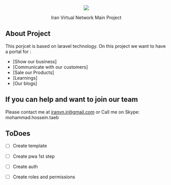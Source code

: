 <p align="center"><img src="https://iranvn.ir/pwa/apple-icon.png"></p>

<p align="center">
Iran Virtual Network Main Project
</p>

## About Project

This porjcet is based on laravel technology. On this project we want to have a portal for :

<!-- - [Simple, fast routing engine](https://laravel.com/docs/routing). -->
- [Show our business]
- [Communicate with our customers]
- [Sale our Products]
- [Learnings]
- [Our blogs]




## If you can help and want to join our team 

Please contact me at  [iranvn.ir@gmail.com](iranvn.ir@gmail.com) or Call me on Skype: mohammad.hossein.taeb




## ToDoes

- [ ]  Create template
- [ ]  Create pwa 1st step
- [ ]  Create auth
- [ ]  Create roles and permissions 


<!-- :white_check_mark: 
     :heavy_check_mark:   

-->

<!-- 
| Task           | Time required | Assigned to   | Current Status | Finished | 
|----------------|---------------|---------------|----------------|-----------|
| Calendar Cache | > 5 hours  |  | in progress | - [x] ok?
| Object Cache   | > 5 hours  |  | in progress | [x] item1<br/>[ ] item2
| Object Cache   | > 5 hours  |  | in progress | <ul><li>- [x] item1</li><li>- [ ] item2</li></ul>
| Object Cache   | > 5 hours  |  | in progress | <ul><li>[x] item1</li><li>[ ] item2</li></ul> -->